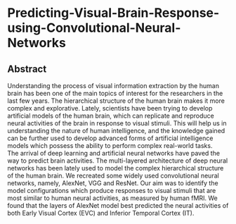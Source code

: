 # Predicting-Visual-Brain-Response-using-Convolutional-Neural-Networks

## Abstract

Understanding the process of visual information extraction by the human brain has been one of the main topics of interest for the researchers in the last few years. The hierarchical structure of the human brain makes it more complex and explorative. Lately, scientists have been trying to develop artificial models of the human brain, which can replicate and reproduce neural activities of the brain in response to visual stimuli. This will help us in understanding the nature of human intelligence, and the knowledge gained can be further used to develop advanced forms of artificial intelligence models which possess the ability to perform complex real-world tasks.
<br>
The arrival of deep learning and artificial neural networks have paved the way to predict brain activities. The multi-layered architecture of deep neural networks has been lately used to model the complex hierarchical structure of the human brain. We recreated some widely used convolutional neural networks, namely, AlexNet, VGG and ResNet. Our aim was to identify the model configurations which produce responses to visual stimuli that are most similar to human neural activities, as measured by human fMRI. We found that the layers of AlexNet model best predicted the neural activities of both Early Visual Cortex (EVC) and Inferior Temporal Cortex (IT).
